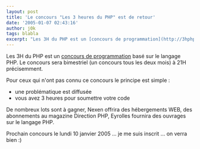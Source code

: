 ```yaml
---
layout: post
title: 'Le concours "Les 3 heures du PHP" est de retour'
date: '2005-01-07 02:43:16'
author: j0k
tags: blabla
excerpt: "Les 3H du PHP est un [concours de programmation](http://3hphp.lephpfacile.com/) basé sur le langage PHP.   Le concours sera bimestriel (un concours tous les deux mois) à 21H précisemment.  \n  \nPour ceux qui n'ont pas connu ce concours le principe est simple :"
---
```


Les 3H du PHP est un [concours de programmation](http://3hphp.lephpfacile.com/) basé sur le langage PHP.   Le concours sera bimestriel (un concours tous les deux mois) à 21H précisemment.

Pour ceux qui n'ont pas connu ce concours le principe est simple :
* une problématique est diffusée
* vous avez 3 heures pour soumettre votre code

De nombreux lots sont à gagner, Nexen offrira des hébergements WEB, des abonnements au magazine Direction PHP, Eyrolles fournira des ouvrages sur le langage PHP.

Prochain concours le lundi 10 janvier 2005 ... je me suis inscrit ... on verra bien :)

